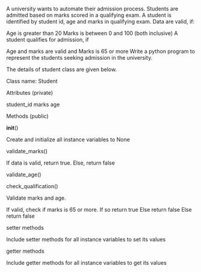 A university wants to automate their admission process. Students are admitted based on marks scored in a qualifying exam.
A student is identified by student id, age and marks in qualifying exam. Data are valid, if:

Age is greater than 20
Marks is between 0 and 100 (both inclusive)
A student qualifies for admission, if

Age and marks are valid and
Marks is 65 or more
Write a python program to represent the students seeking admission in the university.

The details of student class are given below.

Class name: Student

Attributes
(private)

student_id
marks
age

 

Methods
(public)

__init__()

Create and initialize all instance variables to None

 

validate_marks()

 

If data is valid, return true. Else, return false

 

validate_age()

 

check_qualification()

Validate marks and age.

If valid, check if marks is 65 or more.
If so return true
Else return false
Else return false
 

setter methods

Include setter methods for all instance variables to set its values

 

getter methods

Include getter methods for all instance variables to get its values